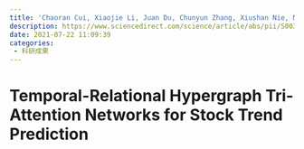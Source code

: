 ```yaml
---
title: 'Chaoran Cui, Xiaojie Li, Juan Du, Chunyun Zhang, Xiushan Nie, Meng Wang, Yilong Yin. Temporal-relational hypergraph tri-attention networks for stock trend prediction[J]. Pattern Recognition, 2023: 109759.'
description: https://www.sciencedirect.com/science/article/abs/pii/S0031320323004570
date: 2021-07-22 11:09:39
categories:
 - 科研成果
---
```

# Temporal-Relational Hypergraph Tri-Attention Networks for Stock Trend Prediction